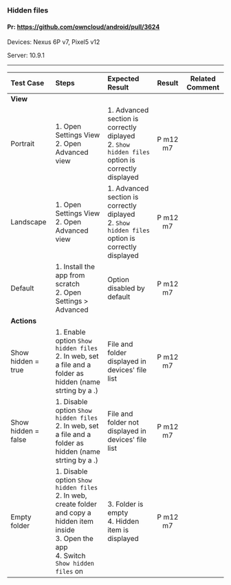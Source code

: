 ###  Hidden files

#### Pr: https://github.com/owncloud/android/pull/3624

Devices: Nexus 6P v7, Pixel5 v12

Server: 10.9.1

---

 
| Test Case | Steps | Expected Result | Result | Related Comment |
| :-------- | :---- | :-------------- | :----: | :-------------: | 
|**View**|||||||
| Portrait | 1. Open Settings View<br>2. Open Advanced view | 1. Advanced section is correctly diplayed<br>2. `Show hidden files` option is correctly displayed | P m12 m7 |  |
| Landscape | 1. Open Settings View<br>2. Open Advanced view | 1. Advanced section is correctly diplayed<br>2. `Show hidden files` option is correctly displayed | P m12 m7 |  |
| Default | 1. Install the app from scratch<br>2. Open Settings > Advanced| Option disabled by default | P m12 m7 |  |
|**Actions**|||||||
| Show hidden = true | 1. Enable option `Show hidden files`<br>2. In web, set a file and a folder as hidden (name strting by a .) | File and folder displayed in devices' file list | P m12 m7 |  |
| Show hidden = false | 1. Disable option `Show hidden files`<br>2. In web, set a file and a folder as hidden (name strting by a .) | File and folder not displayed in devices' file list | P m12 m7 |  |
| Empty folder | 1. Disable option `Show hidden files`<br>2. In web, create folder and copy a hidden item inside<br>3. Open the app<br>4. Switch `Show hidden files` on  | 3. Folder is empty<br>4. Hidden item is displayed | P m12 m7 |  |